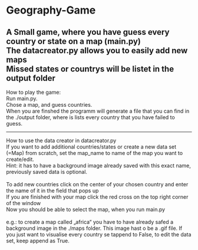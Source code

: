 # Geography-Game
A Small game, where you have guess every country or state on a map (main.py) <br />
The datacreator.py allows you to easily add new maps <br />
Missed states or countrys will be listet in the output folder <br />
----------

How to play the game: <br />
  Run main.py. <br />
  Chose a map, and guess countries. <br />
  When you are finshed the programm will generate a file that you can find in the ./output folder, where is lists every country that you have failed to guess. <br />
  
----------

How to use the data creator in datacreator.py<br />
  If you want to add additional countries/states or create a new data set (=Map) from scratch, set the map_name to name of the map you want to create/edit.<br />
  Hint: it has to have a background image already saved with this exact name, previously saved data is optional.<br />
<br />
To add new countries click on the center of your chosen country and enter the name of it in the field that pops up <br />
If you are finished with your map click the red cross on the top right corner of the window <br />
Now you should be able to select the map, when you run main.py <br />
<br />
  e.g.:
  to create a map called „africa“ you have to have already safed a background image in the ./maps folder. This image hast o be a .gif file. If you just want to visualise every country se tappend to False, to edit the data set, keep append as True.
